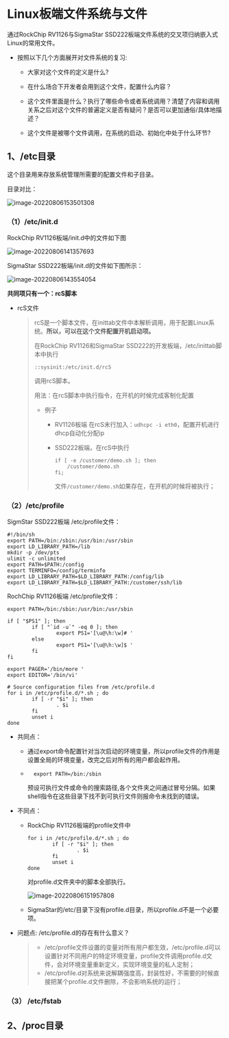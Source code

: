 # Linux板端文件系统与文件

通过RockChip RV1126与SigmaStar SSD222板端文件系统的交叉项归纳嵌入式Linux的常用文件。

- 按照以下几个方面展开对文件系统的复习:

	- 大家对这个文件的定义是什么?


	- 在什么场合下开发者会用到这个文件，配置什么内容？


	- 这个文件里面是什么？执行了哪些命令或者系统调用？清楚了内容和调用关系之后对这个文件的普遍定义是否有疑问？是否可以更加通俗/具体地描述？


	- 这个文件是被哪个文件调用，在系统的启动、初始化中处于什么环节?

## 1、/etc目录

这个目录用来存放系统管理所需要的配置文件和子目录。

目录对比：

![image-20220806153501308](https://pic-1304959529.cos.ap-guangzhou.myqcloud.com/DB/image-20220806153501308.png)

### （1）/etc/init.d

RockChip RV1126板端/init.d中的文件如下图

 ![image-20220806141357693](https://pic-1304959529.cos.ap-guangzhou.myqcloud.com/DB/image-20220806141357693.png)

SigmaStar SSD222板端/init.d的文件如下图所示：

 ![image-20220806143554054](https://pic-1304959529.cos.ap-guangzhou.myqcloud.com/DB/image-20220806143554054.png)

**共同项只有一个：rcS脚本**

- rcS文件

	> rcS是一个脚本文件，在inittab文件中本解析调用，用于配置Linux系统。**所以，可以在这个文件配置开机启动项。**
	>
	> 在RockChip RV1126和SigmaStar SSD222的开发板端，/etc/inittab脚本中执行
	>
	> ```shell
	> ::sysinit:/etc/init.d/rcS
	> ```
	>
	> 调用rcS脚本。
	>
	> 用法：在rcS脚本中执行指令，在开机的时候完成客制化配置
	>
	> - 例子
	>
	> 	- RV1126板端 在rcS末行加入：`udhcpc -i eth0`，配置开机进行dhcp自动化分配ip
	>
	> 	- SSD222板端，在rcS中执行
	>
	> 		```shell
	> 		if [ -e /customer/demo.sh ]; then
	> 		    /customer/demo.sh
	> 		fi;
	> 		```
	>
	> 		文件`/customer/demo.sh`如果存在，在开机的时候将被执行；




### （2）/etc/profile

SigmStar SSD222板端 /etc/profile文件：

```shell
#!/bin/sh
export PATH=/bin:/sbin:/usr/bin:/usr/sbin
export LD_LIBRARY_PATH=/lib
mkdir -p /dev/pts
ulimit -c unlimited
export PATH=$PATH:/config
export TERMINFO=/config/terminfo
export LD_LIBRARY_PATH=$LD_LIBRARY_PATH:/config/lib
export LD_LIBRARY_PATH=$LD_LIBRARY_PATH:/customer/ssh/lib
```

RochChip RV1126板端 /etc/profile文件：

```shell
export PATH=/bin:/sbin:/usr/bin:/usr/sbin

if [ "$PS1" ]; then
        if [ "`id -u`" -eq 0 ]; then
                export PS1='[\u@\h:\w]# '
        else
                export PS1='[\u@\h:\w]$ '
        fi
fi

export PAGER='/bin/more '
export EDITOR='/bin/vi'

# Source configuration files from /etc/profile.d
for i in /etc/profile.d/*.sh ; do
        if [ -r "$i" ]; then
                . $i
        fi
        unset i
done
```

- 共同点：

	- 通过export命令配置针对当次启动的环境变量，所以profile文件的作用是设置全局的环境变量，改完之后对所有的用户都会起作用。

	- ```shell
		export PATH=/bin:/sbin
		```

		预设可执行文件或命令的搜索路径,各个文件夹之间通过冒号分隔。如果shell指令在这些目录下找不到可执行文件则报命令未找到的错误。

- 不同点：

	- RockChip RV1126板端的profile文件中

		```shell
		for i in /etc/profile.d/*.sh ; do
		        if [ -r "$i" ]; then
		                . $i
		        fi
		        unset i
		done
		```

		对profile.d文件夹中的脚本全部执行。

		![image-20220806151957808](https://pic-1304959529.cos.ap-guangzhou.myqcloud.com/DB/image-20220806151957808.png)

		

	- SigmaStar的/etc/目录下没有profile.d目录，所以profile.d不是一个必要项。

- 问题点: /etc/profile.d的存在有什么意义？

	> - /etc/profile文件设置的变量对所有用户都生效，/etc/profile.d可以设置针对不同用户的特定环境变量，profile文件调用profile.d文件，会对环境变量重新定义，实现环境变量的私人定制；
	> - /etc/profile.d对系统来说解耦强度高，封装性好，不需要的时候直接把某个profile.d文件删除，不会影响系统的运行；

### （3） /etc/fstab







## 2、/proc目录

